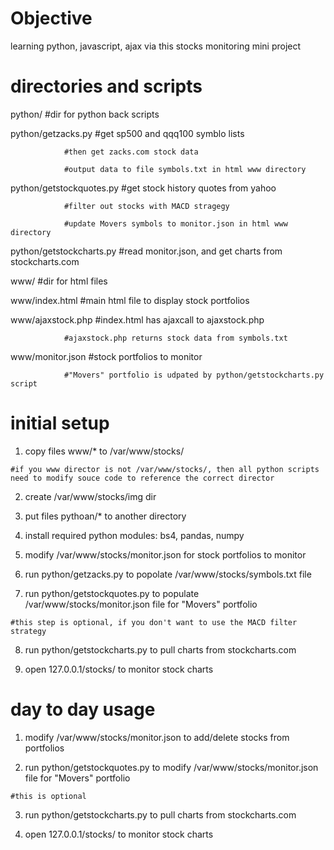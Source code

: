 # Objective

  learning python, javascript, ajax via this stocks monitoring mini project

# directories and scripts

  python/			#dir for python back scripts

  python/getzacks.py		#get sp500 and qqq100 symblo lists

				#then get zacks.com stock data

				#output data to file symbols.txt in html www directory

  python/getstockquotes.py	#get stock history quotes from yahoo

				#filter out stocks with MACD stragegy

				#update Movers symbols to monitor.json in html www directory

  python/getstockcharts.py	#read monitor.json, and get charts from stockcharts.com

  www/				#dir for html files

  www/index.html		#main html file to display stock portfolios

  www/ajaxstock.php		#index.html has ajaxcall to ajaxstock.php

				#ajaxstock.php returns stock data from symbols.txt

  www/monitor.json		#stock portfolios to monitor

				#"Movers" portfolio is udpated by python/getstockcharts.py script

# initial setup

  1. copy files www/* to /var/www/stocks/

    #if you www director is not /var/www/stocks/, then all python scripts need to modify souce code to reference the correct director

  2. create /var/www/stocks/img dir

  3. put files pythoan/* to another directory 

  4. install required python modules: bs4, pandas, numpy

  5. modify /var/www/stocks/monitor.json for stock portfolios to monitor

  6. run python/getzacks.py to popolate /var/www/stocks/symbols.txt file

  7. run python/getstockquotes.py to populate /var/www/stocks/monitor.json file for "Movers" portfolio

    #this step is optional, if you don't want to use the MACD filter strategy

  8. run python/getstockcharts.py to pull charts from stockcharts.com
 
  9. open 127.0.0.1/stocks/ to monitor stock charts

# day to day usage

  1. modify /var/www/stocks/monitor.json to add/delete stocks from portfolios

  2. run python/getstockquotes.py to modify /var/www/stocks/monitor.json file for "Movers" portfolio

    #this is optional

  3. run python/getstockcharts.py to pull charts from stockcharts.com

  4. open 127.0.0.1/stocks/ to monitor stock charts
